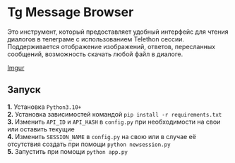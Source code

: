 # Tg Message Browser

Это инструмент, который предоставляет удобный интерфейс для чтения диалогов в телеграме с использованием Telethon сессии. Поддерживается отображение изображений, ответов, пересланных сообщений, возможность скачать любой файл в диалоге.

[Imgur](https://imgur.com/h3XNq2I)

## Запуск

**1.** Установка `Python3.10+`\
**2.** Установка зависимостей командой `pip install -r requirements.txt`\
**3.** Изменить `API_ID` и `API_HASH` в `config.py` при необходимости на свои или оставить текущие\
**4.** Изменить `SESSION_NAME` в `config.py` на свою или в случае её отсутствия создать при помощи `python newsession.py`\
**5.** Запустить при помощи `python app.py`

